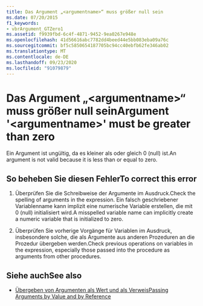 ```yaml
---
title: Das Argument „<argumentname>“ muss größer null sein
ms.date: 07/20/2015
f1_keywords:
- vbrArgument_GTZero1
ms.assetid: f9939fbd-6c4f-4871-9452-9ea0267e948e
ms.openlocfilehash: 41d56616abc7782dd4beed44e5bb083eba09a76c
ms.sourcegitcommit: bf5c5850654187705bc94cc40ebfb62fe346ab02
ms.translationtype: MT
ms.contentlocale: de-DE
ms.lasthandoff: 09/23/2020
ms.locfileid: "91079879"
---
```

# <a name="argument-argumentname-must-be-greater-than-zero"></a><span data-ttu-id="6c3c3-102">Das Argument „\<argumentname>“ muss größer null sein</span><span class="sxs-lookup"><span data-stu-id="6c3c3-102">Argument '\<argumentname>' must be greater than zero</span></span>

<span data-ttu-id="6c3c3-103">Ein Argument ist ungültig, da es kleiner als oder gleich 0 (null) ist.</span><span class="sxs-lookup"><span data-stu-id="6c3c3-103">An argument is not valid because it is less than or equal to zero.</span></span>  
  
## <a name="to-correct-this-error"></a><span data-ttu-id="6c3c3-104">So beheben Sie diesen Fehler</span><span class="sxs-lookup"><span data-stu-id="6c3c3-104">To correct this error</span></span>  
  
1. <span data-ttu-id="6c3c3-105">Überprüfen Sie die Schreibweise der Argumente im Ausdruck.</span><span class="sxs-lookup"><span data-stu-id="6c3c3-105">Check the spelling of arguments in the expression.</span></span> <span data-ttu-id="6c3c3-106">Ein falsch geschriebener Variablenname kann implizit eine numerische Variable erstellen, die mit 0 (null) initialisiert wird.</span><span class="sxs-lookup"><span data-stu-id="6c3c3-106">A misspelled variable name can implicitly create a numeric variable that is initialized to zero.</span></span>  
  
2. <span data-ttu-id="6c3c3-107">Überprüfen Sie vorherige Vorgänge für Variablen im Ausdruck, insbesondere solche, die als Argumente aus anderen Prozeduren an die Prozedur übergeben werden.</span><span class="sxs-lookup"><span data-stu-id="6c3c3-107">Check previous operations on variables in the expression, especially those passed into the procedure as arguments from other procedures.</span></span>  
  
## <a name="see-also"></a><span data-ttu-id="6c3c3-108">Siehe auch</span><span class="sxs-lookup"><span data-stu-id="6c3c3-108">See also</span></span>

- [<span data-ttu-id="6c3c3-109">Übergeben von Argumenten als Wert und als Verweis</span><span class="sxs-lookup"><span data-stu-id="6c3c3-109">Passing Arguments by Value and by Reference</span></span>](../programming-guide/language-features/procedures/passing-arguments-by-value-and-by-reference.md)
